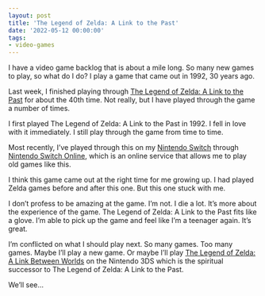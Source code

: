 ```yaml
---
layout: post
title: 'The Legend of Zelda: A Link to the Past'
date: '2022-05-12 00:00:00'
tags:
- video-games
---
```


I have a video game backlog that is about a mile long. So many new games to play, so what do I do? I play a game that came out in 1992, 30 years ago.

Last week, I finished playing through [The Legend of Zelda: A Link to the Past](https://en.wikipedia.org/wiki/The_Legend_of_Zelda%3A_A_Link_to_the_Past) for about the 40th time. Not really, but I have played through the game a number of times.

I first played The Legend of Zelda: A Link to the Past in 1992. I fell in love with it immediately. I still play through the game from time to time.

Most recently, I’ve played through this on my [Nintendo Switch](https://www.nintendo.com/switch/) through [Nintendo Switch Online](https://www.nintendo.com/switch/online-service/), which is an online service that allows me to play old games like this.

I think this game came out at the right time for me growing up. I had played Zelda games before and after this one. But this one stuck with me.

I don’t profess to be amazing at the game. I’m not. I die a lot. It’s more about the experience of the game. The Legend of Zelda: A Link to the Past fits like a glove. I’m able to pick up the game and feel like I’m a teenager again. It’s great.

I’m conflicted on what I should play next. So many games. Too many games. Maybe I’ll play a new game. Or maybe I’ll play [The Legend of Zelda: A Link Between Worlds](https://www.nintendo.com/store/products/the-legend-of-zelda-a-link-between-worlds-3ds/) on the Nintendo 3DS which is the spiritual successor to The Legend of Zelda: A Link to the Past.

We’ll see…

